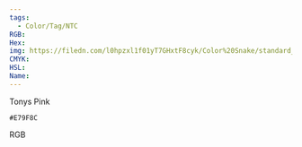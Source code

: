 ```yaml
---
tags:
  - Color/Tag/NTC
RGB:
Hex:
img: https://filedn.com/l0hpzxl1f01yT7GHxtF8cyk/Color%20Snake/standard_csv_to_svg/%23/E79F8C.svg
CMYK:
HSL:
Name:
---
```

Tonys Pink
```palette
#E79F8C
```
RGB
